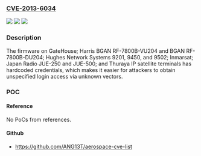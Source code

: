 ### [CVE-2013-6034](https://cve.mitre.org/cgi-bin/cvename.cgi?name=CVE-2013-6034)
![](https://img.shields.io/static/v1?label=Product&message=n%2Fa&color=blue)
![](https://img.shields.io/static/v1?label=Version&message=n%2Fa&color=blue)
![](https://img.shields.io/static/v1?label=Vulnerability&message=n%2Fa&color=brighgreen)

### Description

The firmware on GateHouse; Harris BGAN RF-7800B-VU204 and BGAN RF-7800B-DU204; Hughes Network Systems 9201, 9450, and 9502; Inmarsat; Japan Radio JUE-250 and JUE-500; and Thuraya IP satellite terminals has hardcoded credentials, which makes it easier for attackers to obtain unspecified login access via unknown vectors.

### POC

#### Reference
No PoCs from references.

#### Github
- https://github.com/ANG13T/aerospace-cve-list

